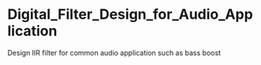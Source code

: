 # Digital_Filter_Design_for_Audio_Application
Design IIR filter for common audio application such as bass boost
